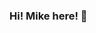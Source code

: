 ### Hi! Mike here! 👋

<!--
**mordes89/mordes89** is a ✨ _special_ ✨ repository because its `README.md` (this file) appears on your GitHub profile.

Here are some ideas to get you started:

- 🔭 I’m currently working on Chord Pro Generator
- 🌱 I’m currently learning MERN
- 👯 I’m looking to collaborate on Anything! :)
- 🤔 I’m looking for help with Job seeking
- 💬 Ask me about App Academy!
- 📫 How to reach me: mordes89@gmail.com
- 😄 Pronouns: He/Him
- ⚡ Fun fact: You can get your readme on your profile page too!
-->


